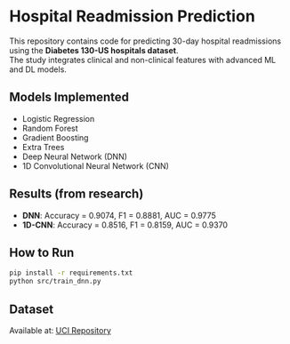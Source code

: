 # Hospital Readmission Prediction

This repository contains code for predicting 30-day hospital readmissions using the **Diabetes 130-US hospitals dataset**.  
The study integrates clinical and non-clinical features with advanced ML and DL models.

## Models Implemented
- Logistic Regression
- Random Forest
- Gradient Boosting
- Extra Trees
- Deep Neural Network (DNN)
- 1D Convolutional Neural Network (CNN)

## Results (from research)
- **DNN**: Accuracy = 0.9074, F1 = 0.8881, AUC = 0.9775
- **1D-CNN**: Accuracy = 0.8516, F1 = 0.8159, AUC = 0.9370

## How to Run
```bash
pip install -r requirements.txt
python src/train_dnn.py
```

## Dataset
Available at: [UCI Repository]([https://archive.ics.uci.edu/dataset/296/diabetes+130/us+hospitals](https://archive.ics.uci.edu/dataset/296/diabetes+130-us+hospitals+for+years+1999-2008))
